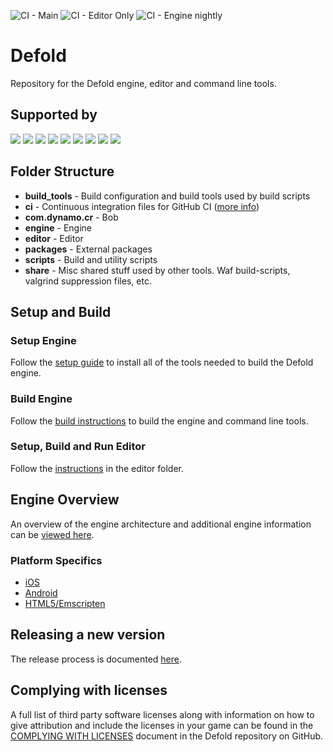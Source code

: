 ![CI - Main](https://github.com/defold/defold/workflows/CI%20-%20Main/badge.svg)
![CI - Editor Only](https://github.com/defold/defold/workflows/CI%20-%20Editor%20Only/badge.svg)
![CI - Engine nightly](https://github.com/defold/defold/workflows/CI%20-%20Engine%20nightly/badge.svg)

# Defold

Repository for the Defold engine, editor and command line tools.

## Supported by
[![](https://defold.com/images/logo/others/king-color.png)](https://www.king.com)
![](https://defold.com/images/spacer32.png)
[![](https://defold.com/images/logo/others/melsoft-black.png)](http://melsoft-games.com/)
![](https://defold.com/images/spacer32.png)
[![](https://defold.com/images/logo/others/rive-black.png)](https://www.rive.app)
![](https://defold.com/images/spacer32.png)
[![](https://defold.com/images/logo/others/heroiclabs-blue.png)](https://www.heroiclabs.com)
![](https://defold.com/images/spacer32.png)
[![](https://defold.com/images/logo/others/gd-logo.png)](http://gamedistribution.com/)

## Folder Structure

* **build_tools** - Build configuration and build tools used by build scripts
* **ci** - Continuous integration files for GitHub CI ([more info](README_CI.md))
* **com.dynamo.cr** - Bob
* **engine** - Engine
* **editor** - Editor
* **packages** - External packages
* **scripts** - Build and utility scripts
* **share** - Misc shared stuff used by other tools. Waf build-scripts, valgrind suppression files, etc.

## Setup and Build

### Setup Engine

Follow the [setup guide](README_SETUP.md) to install all of the tools needed to build the Defold engine.

### Build Engine

Follow the [build instructions](README_BUILD.md) to build the engine and command line tools.

### Setup, Build and Run Editor

Follow the [instructions](editor/README.md) in the editor folder.

## Engine Overview

An overview of the engine architecture and additional engine information can be [viewed here](README_ENGINE.md).

### Platform Specifics

* [iOS](README_IOS.md)
* [Android](README_ANDROID.md)
* [HTML5/Emscripten](README_EMSCRIPTEN.md)

## Releasing a new version

The release process is documented [here](RELEASE.md).

## Complying with licenses

A full list of third party software licenses along with information on how to give attribution and include the licenses in your game can be found in the [COMPLYING WITH LICENSES](/COMPLYING_WITH_LICENSES.md) document in the Defold repository on GitHub.
